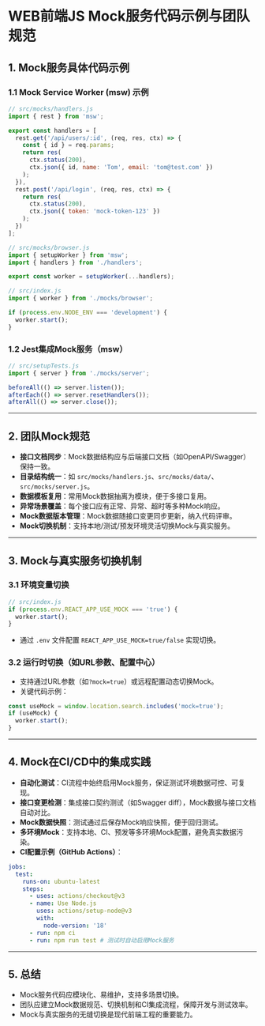 # WEB前端JS Mock服务代码示例与团队规范

## 1. Mock服务具体代码示例

### 1.1 Mock Service Worker (msw) 示例
```js
// src/mocks/handlers.js
import { rest } from 'msw';

export const handlers = [
  rest.get('/api/users/:id', (req, res, ctx) => {
    const { id } = req.params;
    return res(
      ctx.status(200),
      ctx.json({ id, name: 'Tom', email: 'tom@test.com' })
    );
  }),
  rest.post('/api/login', (req, res, ctx) => {
    return res(
      ctx.status(200),
      ctx.json({ token: 'mock-token-123' })
    );
  })
];
```

```js
// src/mocks/browser.js
import { setupWorker } from 'msw';
import { handlers } from './handlers';

export const worker = setupWorker(...handlers);
```

```js
// src/index.js
import { worker } from './mocks/browser';

if (process.env.NODE_ENV === 'development') {
  worker.start();
}
```

### 1.2 Jest集成Mock服务（msw）
```js
// src/setupTests.js
import { server } from './mocks/server';

beforeAll(() => server.listen());
afterEach(() => server.resetHandlers());
afterAll(() => server.close());
```

---

## 2. 团队Mock规范

- **接口文档同步**：Mock数据结构应与后端接口文档（如OpenAPI/Swagger）保持一致。
- **目录结构统一**：如 `src/mocks/handlers.js`、`src/mocks/data/`、`src/mocks/server.js`。
- **数据模板复用**：常用Mock数据抽离为模块，便于多接口复用。
- **异常场景覆盖**：每个接口应有正常、异常、超时等多种Mock响应。
- **Mock数据版本管理**：Mock数据随接口变更同步更新，纳入代码评审。
- **Mock切换机制**：支持本地/测试/预发环境灵活切换Mock与真实服务。

---

## 3. Mock与真实服务切换机制

### 3.1 环境变量切换
```js
// src/index.js
if (process.env.REACT_APP_USE_MOCK === 'true') {
  worker.start();
}
```
- 通过 `.env` 文件配置 `REACT_APP_USE_MOCK=true/false` 实现切换。

### 3.2 运行时切换（如URL参数、配置中心）
- 支持通过URL参数（如`?mock=true`）或远程配置动态切换Mock。
- 关键代码示例：
```js
const useMock = window.location.search.includes('mock=true');
if (useMock) {
  worker.start();
}
```

---

## 4. Mock在CI/CD中的集成实践

- **自动化测试**：CI流程中始终启用Mock服务，保证测试环境数据可控、可复现。
- **接口变更检测**：集成接口契约测试（如Swagger diff），Mock数据与接口文档自动对比。
- **Mock数据快照**：测试通过后保存Mock响应快照，便于回归测试。
- **多环境Mock**：支持本地、CI、预发等多环境Mock配置，避免真实数据污染。
- **CI配置示例（GitHub Actions）**：
```yaml
jobs:
  test:
    runs-on: ubuntu-latest
    steps:
      - uses: actions/checkout@v3
      - name: Use Node.js
        uses: actions/setup-node@v3
        with:
          node-version: '18'
      - run: npm ci
      - run: npm run test # 测试时自动启用Mock服务
```

---

## 5. 总结
- Mock服务代码应模块化、易维护，支持多场景切换。
- 团队应建立Mock数据规范、切换机制和CI集成流程，保障开发与测试效率。
- Mock与真实服务的无缝切换是现代前端工程的重要能力。 